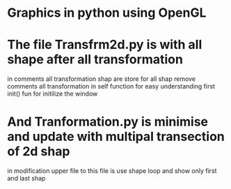 # Graphics in python using OpenGL
# The file Transfrm2d.py is with all shape after all transformation 
  in comments all transformation shap are store for all shap remove comments 
  all transformation in self function for easy understanding 
  first init() fun for initilize the window 
# And Tranformation.py is minimise and update with multipal transection of 2d shap 
  in modification upper file to this file is use shape loop and show only first and last shap
  
